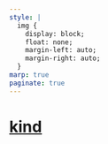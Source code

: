 ```yaml
---
style: |
  img {
    display: block;
    float: none;
    margin-left: auto;
    margin-right: auto;
  }
marp: true
paginate: true
---
```

# [kind](https://kind.sigs.k8s.io/docs/user/quick-start/)
